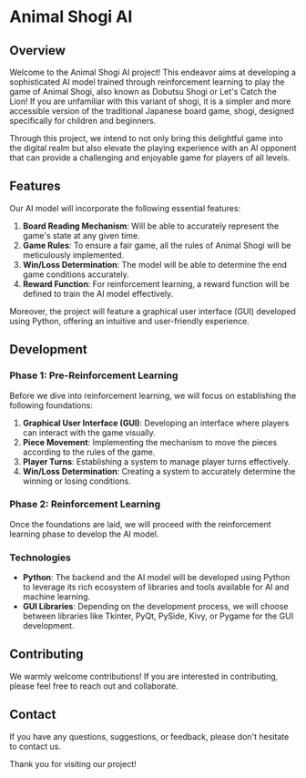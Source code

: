 # Animal Shogi AI

## Overview

Welcome to the Animal Shogi AI project! This endeavor aims at developing a sophisticated AI model trained through reinforcement learning to play the game of Animal Shogi, also known as Dobutsu Shogi or Let's Catch the Lion! If you are unfamiliar with this variant of shogi, it is a simpler and more accessible version of the traditional Japanese board game, shogi, designed specifically for children and beginners.

Through this project, we intend to not only bring this delightful game into the digital realm but also elevate the playing experience with an AI opponent that can provide a challenging and enjoyable game for players of all levels.

## Features

Our AI model will incorporate the following essential features:

1. **Board Reading Mechanism**: Will be able to accurately represent the game's state at any given time.
2. **Game Rules**: To ensure a fair game, all the rules of Animal Shogi will be meticulously implemented.
3. **Win/Loss Determination**: The model will be able to determine the end game conditions accurately.
4. **Reward Function**: For reinforcement learning, a reward function will be defined to train the AI model effectively.

Moreover, the project will feature a graphical user interface (GUI) developed using Python, offering an intuitive and user-friendly experience.

## Development

### Phase 1: Pre-Reinforcement Learning

Before we dive into reinforcement learning, we will focus on establishing the following foundations:

1. **Graphical User Interface (GUI)**: Developing an interface where players can interact with the game visually.
2. **Piece Movement**: Implementing the mechanism to move the pieces according to the rules of the game.
3. **Player Turns**: Establishing a system to manage player turns effectively.
4. **Win/Loss Determination**: Creating a system to accurately determine the winning or losing conditions.

### Phase 2: Reinforcement Learning

Once the foundations are laid, we will proceed with the reinforcement learning phase to develop the AI model.

### Technologies

- **Python**: The backend and the AI model will be developed using Python to leverage its rich ecosystem of libraries and tools available for AI and machine learning.
- **GUI Libraries**: Depending on the development process, we will choose between libraries like Tkinter, PyQt, PySide, Kivy, or Pygame for the GUI development.

## Contributing

We warmly welcome contributions! If you are interested in contributing, please feel free to reach out and collaborate.

## Contact

If you have any questions, suggestions, or feedback, please don't hesitate to contact us.

Thank you for visiting our project!
